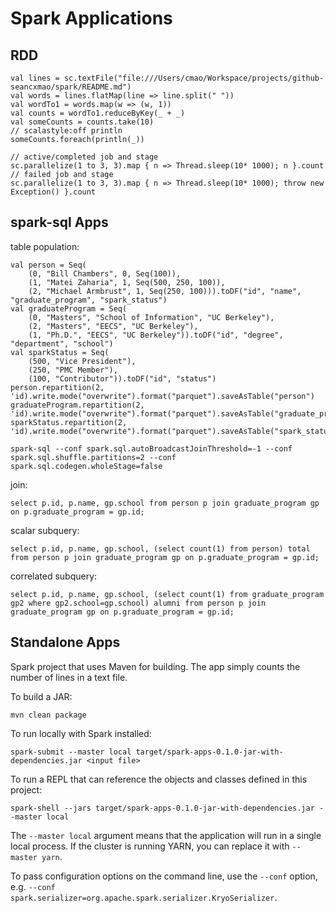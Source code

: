 # Spark Applications

## RDD

```
val lines = sc.textFile("file:///Users/cmao/Workspace/projects/github-seancxmao/spark/README.md")
val words = lines.flatMap(line => line.split(" "))
val wordTo1 = words.map(w => (w, 1))
val counts = wordTo1.reduceByKey(_ + _)
val someCounts = counts.take(10)
// scalastyle:off println
someCounts.foreach(println(_))
```

```
// active/completed job and stage
sc.parallelize(1 to 3, 3).map { n => Thread.sleep(10* 1000); n }.count
// failed job and stage
sc.parallelize(1 to 3, 3).map { n => Thread.sleep(10* 1000); throw new Exception() }.count
```

## spark-sql Apps
table population:

```
val person = Seq(
    (0, "Bill Chambers", 0, Seq(100)),
    (1, "Matei Zaharia", 1, Seq(500, 250, 100)),
    (2, "Michael Armbrust", 1, Seq(250, 100))).toDF("id", "name", "graduate_program", "spark_status")
val graduateProgram = Seq(
    (0, "Masters", "School of Information", "UC Berkeley"),
    (2, "Masters", "EECS", "UC Berkeley"),
    (1, "Ph.D.", "EECS", "UC Berkeley")).toDF("id", "degree", "department", "school")
val sparkStatus = Seq(
    (500, "Vice President"),
    (250, "PMC Member"),
    (100, "Contributor")).toDF("id", "status")
person.repartition(2, 'id).write.mode("overwrite").format("parquet").saveAsTable("person")
graduateProgram.repartition(2, 'id).write.mode("overwrite").format("parquet").saveAsTable("graduate_program")
sparkStatus.repartition(2, 'id).write.mode("overwrite").format("parquet").saveAsTable("spark_status")
```

```
spark-sql --conf spark.sql.autoBroadcastJoinThreshold=-1 --conf spark.sql.shuffle.partitions=2 --conf spark.sql.codegen.wholeStage=false
```

join:

```
select p.id, p.name, gp.school from person p join graduate_program gp on p.graduate_program = gp.id;
```

scalar subquery:

```
select p.id, p.name, gp.school, (select count(1) from person) total from person p join graduate_program gp on p.graduate_program = gp.id;
```

correlated subquery:

```
select p.id, p.name, gp.school, (select count(1) from graduate_program gp2 where gp2.school=gp.school) alumni from person p join graduate_program gp on p.graduate_program = gp.id;
```

## Standalone Apps
Spark project that uses Maven for building.  The app simply counts the number of lines in
a text file.

To build a JAR:

    mvn clean package

To run locally with Spark installed:

    spark-submit --master local target/spark-apps-0.1.0-jar-with-dependencies.jar <input file>

To run a REPL that can reference the objects and classes defined in this project:

    spark-shell --jars target/spark-apps-0.1.0-jar-with-dependencies.jar --master local

The `--master local` argument means that the application will run in a single local process. If the
cluster is running YARN, you can replace it with `--master yarn`.

To pass configuration options on the command line, use the `--conf` option, e.g.
`--conf spark.serializer=org.apache.spark.serializer.KryoSerializer`.
